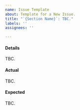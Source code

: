 ```yaml
---
name: Issue Template
about: Template for a New Issue.
title: "`{Section Name}`: TBC."
labels: ''
assignees: ''

---
```


#### Details
TBC.

#### Actual
TBC.

#### Expected
TBC.
